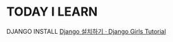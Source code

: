 # TODAY I LEARN

DJANGO INSTALL
[Django 설치하기 · Django Girls Tutorial](https://tutorial.djangogirls.org/ko/django_installation/)
